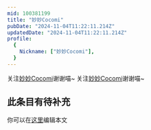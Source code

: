 ```yaml
---
mid: 100381199
title: "妙妙Cocomi"
pubDate: "2024-11-04T11:22:11.214Z"
updatedDate: "2024-11-04T11:22:11.214Z"
profile:
  {
    Nickname: ["妙妙Cocomi"],
  }
---
```


关注[妙妙Cocomi](https://space.bilibili.com/100381199)谢谢喵~ 关注[妙妙Cocomi](https://space.bilibili.com/100381199)谢谢喵~

## 此条目有待补充
你可以在[这里](https://github.com/Yuhanawa/VTuber.ICU-Content/edit/master/v/妙妙Cocomi/index.md)编辑本文
